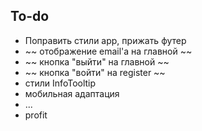 ## To-do
- Поправить стили app, прижать футер
- ~~ отображение email'a на главной ~~
- ~~ кнопка "выйти" на главной ~~
- ~~ кнопка "войти" на register ~~
- стили InfoTooltip
- мобильная адаптация
- ...
- profit 